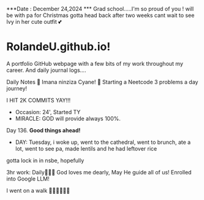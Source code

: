 ***Date : December 24,2024 *** Grad school.....I'm so proud of you !
will be with pa for Christmas gotta head back after two weeks cant wait to see Ivy in her cute outfit 💕
# RolandeU.github.io!

A portfolio GitHub webpage with a few bits of my work throughout my career. And daily journal logs....


Daily Notes
💚 Imana ninziza Cyane! 
💚 Starting a Neetcode 3 problems a day journey!

I HIT 2K COMMITS YAY!!!

- Occasion: 24', Started TY 
- MIRACLE: GOD will provide always 100%.

Day 136. **Good things ahead!** 
- DAY: Tuesday, i woke up, went to the cathedral, went to brunch, ate a lot, went to see pa, made lentils and he had leftover rice

gotta lock in in nsbe, hopefully 

3hr work: Daily💚💚💚
God loves me dearly, May He guide all of  us!
Enrolled into Google LLM! 

I went on a walk 💚💚💚💚💚💚
